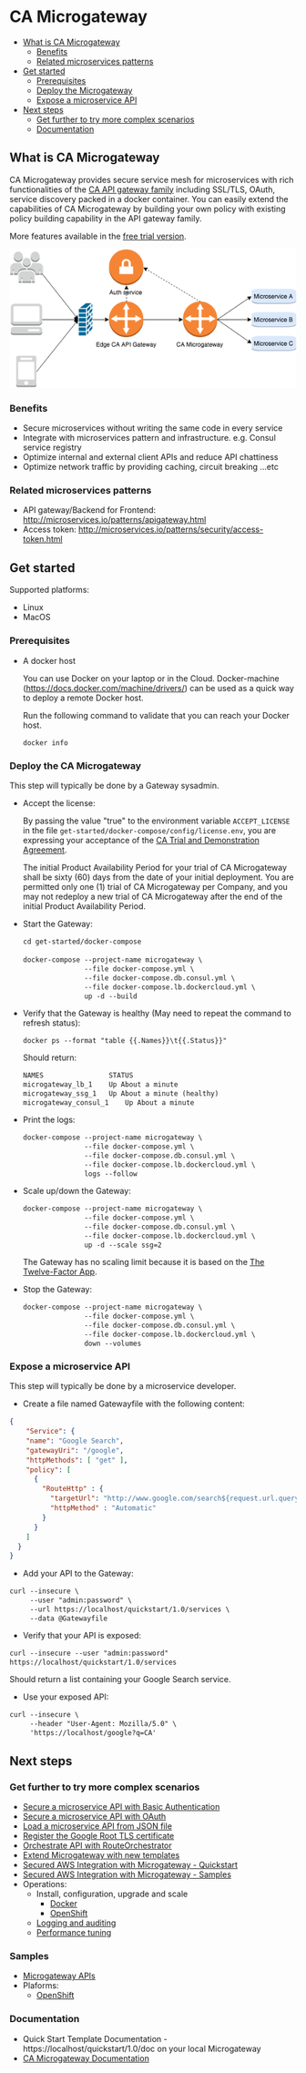 # CA Microgateway

* [What is CA Microgateway](#intro)
  * [Benefits](#benefits)
  * [Related microservices patterns](#patterns)
* [Get started](#get-started)
  * [Prerequisites](#prerequisites)
  * [Deploy the Microgateway](#deploy)
  * [Expose a microservice API](#api)
* [Next steps](#next-steps)
  * [Get further to try more complex scenarios](#get-further)
  * [Documentation](#documentation)

## What is CA Microgateway <a name="intro"></a>
CA Microgateway provides secure service mesh for microservices with rich functionalities of the [CA API gateway family](https://www.ca.com/us/products/api-management.html) including SSL/TLS, OAuth, service discovery packed in a docker container. You can easily extend the capabilities of CA Microgateway by building your own policy with existing policy building capability in the API gateway family.

More features available in the [free trial version](https://www.ca.com/us/products/ca-microgateway.html).

<p align="center">
<img src="img/ca-microgateway-diagram_draw-io.png" alt="CA Microgateway" title="CA Microgateway" />
</p>

### Benefits <a name="benefits"></a>
* Secure microservices without writing the same code in every service
* Integrate with microservices pattern and infrastructure. e.g. Consul service registry
* Optimize internal and external client APIs and reduce API chattiness
* Optimize network traffic by providing caching, circuit breaking ...etc

### Related microservices patterns <a name="patterns"></a>
* API gateway/Backend for Frontend: http://microservices.io/patterns/apigateway.html
* Access token: http://microservices.io/patterns/security/access-token.html

## Get started <a name="get-started"></a>

Supported platforms:
- Linux
- MacOS

### Prerequisites <a name="prerequisites"></a>
- A docker host

  You can use Docker on your laptop or in the Cloud. Docker-machine
  (https://docs.docker.com/machine/drivers/) can be used as a quick way to deploy
  a remote Docker host.

  Run the following command to validate that you can reach your Docker host.
  ```
  docker info
  ```

### Deploy the CA Microgateway <a name="deploy"></a>

This step will typically be done by a Gateway sysadmin.

- Accept the license:

  By passing the value "true" to the environment variable `ACCEPT_LICENSE` in
  the file `get-started/docker-compose/config/license.env`, you are expressing
  your acceptance of the [CA Trial and Demonstration Agreement](LICENSE.md).

  The initial Product Availability Period for your trial of CA Microgateway
  shall be sixty (60) days from the date of your initial deployment. You are
  permitted only one (1) trial of CA Microgateway per Company, and you may not
  redeploy a new trial of CA Microgateway after the end of the initial Product
  Availability Period.

- Start the Gateway:

  ```
  cd get-started/docker-compose

  docker-compose --project-name microgateway \
                 --file docker-compose.yml \
                 --file docker-compose.db.consul.yml \
                 --file docker-compose.lb.dockercloud.yml \
                 up -d --build
  ```

- Verify that the Gateway is healthy (May need to repeat the command to refresh status):

  ```
  docker ps --format "table {{.Names}}\t{{.Status}}"
  ```
  Should return:
  ```
  NAMES                STATUS
  microgateway_lb_1    Up About a minute
  microgateway_ssg_1   Up About a minute (healthy)
  microgateway_consul_1    Up About a minute
  ```

- Print the logs:

  ```
  docker-compose --project-name microgateway \
                 --file docker-compose.yml \
                 --file docker-compose.db.consul.yml \
                 --file docker-compose.lb.dockercloud.yml \
                 logs --follow
  ```

- Scale up/down the Gateway:

  ```
  docker-compose --project-name microgateway \
                 --file docker-compose.yml \
                 --file docker-compose.db.consul.yml \
                 --file docker-compose.lb.dockercloud.yml \
                 up -d --scale ssg=2
  ```
  The Gateway has no scaling limit because it is based on the [The Twelve-Factor App](https://12factor.net/).

- Stop the Gateway:

  ```
  docker-compose --project-name microgateway \
                 --file docker-compose.yml \
                 --file docker-compose.db.consul.yml \
                 --file docker-compose.lb.dockercloud.yml \
                 down --volumes
  ```

### Expose a microservice API <a name="api"></a>

This step will typically be done by a microservice developer.

- Create a file named Gatewayfile with the following content:

```json
{
    "Service": {
    "name": "Google Search",
    "gatewayUri": "/google",
    "httpMethods": [ "get" ],
    "policy": [
      {
        "RouteHttp" : {
          "targetUrl": "http://www.google.com/search${request.url.query}",
          "httpMethod" : "Automatic"
        }
      }
    ]
  }
}
```

- Add your API to the Gateway:

```
curl --insecure \
     --user "admin:password" \
     --url https://localhost/quickstart/1.0/services \
     --data @Gatewayfile
```

- Verify that your API is exposed:

```
curl --insecure --user "admin:password" https://localhost/quickstart/1.0/services
```
  Should return a list containing your Google Search service.


- Use your exposed API:

```
curl --insecure \
     --header "User-Agent: Mozilla/5.0" \
     'https://localhost/google?q=CA'
```

## Next steps  <a name="next-steps"></a>

### Get further to try more complex scenarios  <a name="get-further"></a>

- [Secure a microservice API with Basic Authentication](get-started/get-further/api-with-basic-auth.md)
- [Secure a microservice API with OAuth](get-started/get-further/api-with-oauth.md)
- [Load a microservice API from JSON file](get-started/get-further/build-microgateway-with-custom-templates-and-services.md)
- [Register the Google Root TLS certificate](get-started/get-further/register-google-tls-certificate.md)
- [Orchestrate API with RouteOrchestrator](get-started/get-further/api-with-route-orchestrator.md)
- [Extend Microgateway with new templates](get-started/get-further/extend-microgateway-with-new-templates.md)
- [Secured AWS Integration with Microgateway - Quickstart](get-started/get-further/AWS_Integration_Quickstart.md)
- [Secured AWS Integration with Microgateway - Samples](get-started/get-further/AWS_Integration_Sample_use_cases.md)
- Operations:
  - Install, configuration, upgrade and scale
    - [Docker](get-started/get-further/operations/platforms/docker.md)
    - [OpenShift](get-started/get-further/operations/platforms/openshift.md)
  - [Logging and auditing](get-started/get-further/operations/system/logging-auditing.md)
  - [Performance tuning](get-started/get-further/operations/system/performance.md)

### Samples
- [Microgateway APIs](samples/APIs)
- Plaforms:
  - [OpenShift](samples/platforms/openshift)

### Documentation  <a name="documentation"></a>

- Quick Start Template Documentation - https://localhost/quickstart/1.0/doc on your local Microgateway
- [CA Microgateway Documentation](https://docops.ca.com/ca-microgateway/1-0/EN)
